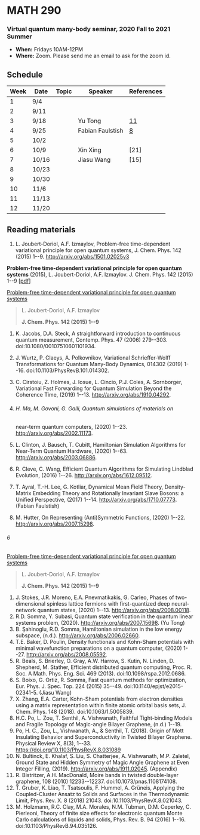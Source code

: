 # MATH 290

### Virtual quantum many-body seminar, 2020 Fall to 2021 Summer

- **When:** Fridays 10AM-12PM
- **Where:** Zoom. Please send me an email to ask for the zoom id.



## Schedule

| Week | Date  | Topic | Speaker          | References |
|------|-------|-------|------------------|------------|
| 1    | 9/4   |       |                  |            |
| 2    | 9/11  |       |                  |            |
| 3    | 9/18  |       | Yu Tong          | [11](#Reading-materials)     |
| 4    | 9/25  |       | Fabian Faulstish | [8](#6)      |
| 5    | 10/2  |       |                  |            |
| 6    | 10/9  |       | Xin Xing         | \[21\]     |
| 7    | 10/16 |       | Jiasu Wang       | \[15\]     |
| 8    | 10/23 |       |                  |            |
| 9    | 10/30 |       |                  |            |
| 10   | 11/6  |       |                  |            |
| 11   | 11/13 |       |                  |            |
| 12   | 11/20 |       |                  |            |



## Reading materials 

1.  L. Joubert-Doriol, A.F. Izmaylov, Problem-free time-dependent
    variational principle for open quantum systems, J. Chem. Phys.
    142 (2015) 1--9. http://arxiv.org/abs/1501.02025v3

 **Problem-free time-dependent variational principle for open quantum systems** (2015), L. Joubert-Doriol, A.F. Izmaylov. J. Chem. Phys. 142 (2015) 1--9 [[pdf]](http://arxiv.org/abs/1501.02025v3)



[Problem-free time-dependent variational principle for open quantum systems](http://arxiv.org/abs/1501.02025v3)

> L. Joubert-Doriol, A.F. Izmaylov
> 
> **J. Chem. Phys. 142 (2015) 1--9**

1.  K. Jacobs, D.A. Steck, A straightforward introduction to continuous
    quantum measurement, Contemp. Phys. 47 (2006) 279--303.
    doi:10.1080/00107510601101934.
    
2.  J. Wurtz, P. Claeys, A. Polkovnikov, Variational Schrieffer-Wolff
    Transformations for Quantum Many-Body Dynamics, 014302 (2019) 1--16.
    doi:10.1103/PhysRevB.101.014302.
    
3.  C. Cirstoiu, Z. Holmes, J. Iosue, L. Cincio, P.J. Coles, A.
    Sornborger, Variational Fast Forwarding for Quantum Simulation
    Beyond the Coherence Time, (2019) 1--13.
    http://arxiv.org/abs/1910.04292.
    
4.  ###### H. Ma, M. Govoni, G. Galli, Quantum simulations of materials on
  
    near-term quantum computers, (2020) 1--23.
    http://arxiv.org/abs/2002.11173.
    
5.  L. Clinton, J. Bausch, T. Cubitt, Hamiltonian Simulation Algorithms
    for Near-Term Quantum Hardware, (2020) 1--63.
    http://arxiv.org/abs/2003.06886.
    
6.  R. Cleve, C. Wang, Efficient Quantum Algorithms for Simulating
    Lindblad Evolution, (2016) 1--26. http://arxiv.org/abs/1612.09512.
    
7.  T. Ayral, T.-H. Lee, G. Kotliar, Dynamical Mean Field Theory,
    Density-Matrix Embedding Theory and Rotationally Invariant Slave
    Bosons: a Unified Perspective, (2017) 1--14.
    http://arxiv.org/abs/1710.07773. (Fabian Faulstish)
    
8.  M. Hutter, On Representing (Anti)Symmetric Functions, (2020) 1--22.
    http://arxiv.org/abs/2007.15298.

###### 6
 [Problem-free time-dependent variational principle for open quantum systems](http://arxiv.org/abs/1501.02025v3)

> L. Joubert-Doriol, A.F. Izmaylov
>
> **J. Chem. Phys. 142 (2015) 1--9**

1.  J. Stokes, J.R. Moreno, E.A. Pnevmatikakis, G. Carleo, Phases of
   two-dimensional spinless lattice fermions with first-quantized deep
   neural-network quantum states, (2020) 1--13.
   http://arxiv.org/abs/2008.00118.
2.  R.D. Somma, Y. Subasi, Quantum state verification in the quantum
  linear systems problem, (2020). http://arxiv.org/abs/2007.15698. (Yu
  Tong)
3.  B. Şahinoglu, R.D. Somma, Hamiltonian simulation in the low energy
   subspace, (n.d.). http://arxiv.org/abs/2006.02660.
4.  T.E. Baker, D. Poulin, Density functionals and Kohn-Sham potentials
   with minimal wavefunction preparations on a quantum computer, (2020)
   1--27. http://arxiv.org/abs/2008.05592.
5.  R. Beals, S. Brierley, O. Gray, A.W. Harrow, S. Kutin, N. Linden, D.
   Shepherd, M. Stather, Efficient distributed quantum computing,
   Proc. R. Soc. A Math. Phys. Eng. Sci. 469 (2013).
   doi:10.1098/rspa.2012.0686.
6.  S. Boixo, G. Ortiz, R. Somma, Fast quantum methods for optimization,
   Eur. Phys. J. Spec. Top. 224 (2015) 35--49.
   doi:10.1140/epjst/e2015-02341-5. (Jiasu Wang)
7.  X. Zhang, E.A. Carter, Kohn-Sham potentials from electron densities
   using a matrix representation within finite atomic orbital basis
   sets, J. Chem. Phys. 148 (2018). doi:10.1063/1.5005839.
8.  H.C. Po, L. Zou, T. Senthil, A. Vishwanath, Faithful Tight-binding
   Models and Fragile Topology of Magic-angle Bilayer Graphene, (n.d.)
   1--19.
9.  Po, H. C., Zou, L., Vishwanath, A., & Senthil, T. (2018). Origin of
   Mott Insulating Behavior and Superconductivity in Twisted Bilayer
   Graphene. Physical Review X, 8(3), 1--33.
   https://doi.org/10.1103/PhysRevX.8.031089
10.  N. Bultinck, E. Khalaf, S. Liu, S. Chatterjee, A. Vishwanath, M.P.
   Zaletel, Ground State and Hidden Symmetry of Magic Angle Graphene at
   Even Integer Filling, (2019). http://arxiv.org/abs/1911.02045.
   (Appendix)
11.  R. Bistritzer, A.H. MacDonald, Moire bands in twisted double-layer
    graphene, 108 (2010) 12233--12237. doi:10.1073/pnas.1108174108.
12.  T. Gruber, K. Liao, T. Tsatsoulis, F. Hummel, A. Grüneis, Applying
    the Coupled-Cluster Ansatz to Solids and Surfaces in the
    Thermodynamic Limit, Phys. Rev. X. 8 (2018) 21043.
    doi:10.1103/PhysRevX.8.021043.
13.  M. Holzmann, R.C. Clay, M.A. Morales, N.M. Tubman, D.M. Ceperley, C.
    Pierleoni, Theory of finite size effects for electronic quantum
    Monte Carlo calculations of liquids and solids, Phys. Rev. B.
    94 (2016) 1--16. doi:10.1103/PhysRevB.94.035126.